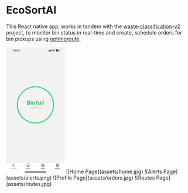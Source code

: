 # EcoSortAI

This React native app, works in tandem with the [waste-classification-v2](https://www.github.com/aadil10i/waste-classification-v2) project, to monitor bin status in real-time and create, schedule orders for bin pickups using [optimoroute](https://www.optimoroute.com).

<img src= "assets/home.jpg" width="160">
![Home Page](assets/home.jpg)
![Alerts Page](assets/alerts.png)
![Profile Page](assets/orders.jpg)
![Routes Page](assets/routes.jpg)
